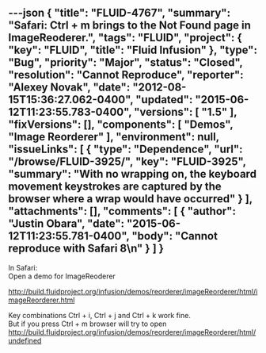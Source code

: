 ---json
{
  "title": "FLUID-4767",
  "summary": "Safari: Ctrl + m brings to the Not Found page in ImageReoderer.",
  "tags": "FLUID",
  "project": {
    "key": "FLUID",
    "title": "Fluid Infusion"
  },
  "type": "Bug",
  "priority": "Major",
  "status": "Closed",
  "resolution": "Cannot Reproduce",
  "reporter": "Alexey Novak",
  "date": "2012-08-15T15:36:27.062-0400",
  "updated": "2015-06-12T11:23:55.783-0400",
  "versions": [
    "1.5"
  ],
  "fixVersions": [],
  "components": [
    "Demos",
    "Image Reorderer"
  ],
  "environment": null,
  "issueLinks": [
    {
      "type": "Dependence",
      "url": "/browse/FLUID-3925/",
      "key": "FLUID-3925",
      "summary": "With no wrapping on, the keyboard movement keystrokes are captured by the browser where a wrap would have occurred"
    }
  ],
  "attachments": [],
  "comments": [
    {
      "author": "Justin Obara",
      "date": "2015-06-12T11:23:55.781-0400",
      "body": "Cannot reproduce with Safari 8\n"
    }
  ]
}
---
In Safari:\
Open a demo for ImageReoderer

<http://build.fluidproject.org/infusion/demos/reorderer/imageReorderer/html/imageReorderer.html>

Key combinations Ctrl + i, Ctrl  + j and Ctrl + k work fine.\
But if you press Ctrl + m browser will try to open <http://build.fluidproject.org/infusion/demos/reorderer/imageReorderer/html/undefined>

        